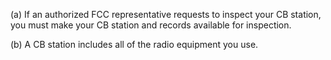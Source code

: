 (a) If an authorized FCC representative requests to inspect your CB station, you must make your CB station and records available for inspection.

(b) A CB station includes all of the radio equipment you use.

